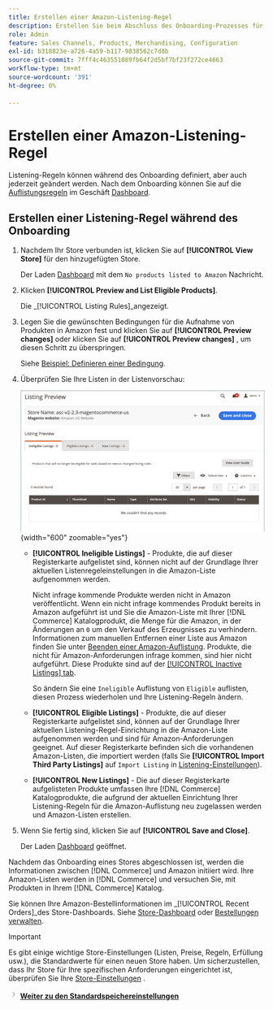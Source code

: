 ```yaml
---
title: Erstellen einer Amazon-Listening-Regel
description: Erstellen Sie beim Abschluss des Onboarding-Prozesses für den Amazon-Verkaufskanal die anfänglichen Listening-Regeln zum Generieren von Amazon-Auflistungen für Ihre [!DNL Commerce] Produkte.
role: Admin
feature: Sales Channels, Products, Merchandising, Configuration
exl-id: b318823e-a726-4a59-b117-9838562c7d8b
source-git-commit: 7fff4c463551089fb64f2d5bf7bf23f272ce4663
workflow-type: tm+mt
source-wordcount: '391'
ht-degree: 0%

---
```


# Erstellen einer Amazon-Listening-Regel

Listening-Regeln können während des Onboarding definiert, aber auch jederzeit geändert werden. Nach dem Onboarding können Sie auf die [Auflistungsregeln](./listing-rules.md) im Geschäft [Dashboard](./amazon-store-dashboard.md).

## Erstellen einer Listening-Regel während des Onboarding

1. Nachdem Ihr Store verbunden ist, klicken Sie auf **[!UICONTROL View Store]** für den hinzugefügten Store.

   Der Laden [Dashboard](./amazon-store-dashboard.md) mit dem `No products listed to Amazon` Nachricht.

1. Klicken **[!UICONTROL Preview and List Eligible Products]**.

   Die _[!UICONTROL Listing Rules]_angezeigt.

1. Legen Sie die gewünschten Bedingungen für die Aufnahme von Produkten in Amazon fest und klicken Sie auf **[!UICONTROL Preview changes]** oder klicken Sie auf **[!UICONTROL Preview changes]** , um diesen Schritt zu überspringen.

   Siehe [Beispiel: Definieren einer Bedingung](./ob-define-condition-example.md).

1. Überprüfen Sie Ihre Listen in der Listenvorschau:

   ![Listenvorschau](assets/amazon-ob-listing-preview.png){width="600" zoomable="yes"}

   - **[!UICONTROL Ineligible Listings]** - Produkte, die auf dieser Registerkarte aufgelistet sind, können nicht auf der Grundlage Ihrer aktuellen Listenregeleinstellungen in die Amazon-Liste aufgenommen werden.

     Nicht infrage kommende Produkte werden nicht in Amazon veröffentlicht. Wenn ein nicht infrage kommendes Produkt bereits in Amazon aufgeführt ist und Sie die Amazon-Liste mit Ihrer [!DNL Commerce] Katalogprodukt, die Menge für die Amazon, in der Änderungen an `0` um den Verkauf des Erzeugnisses zu verhindern. Informationen zum manuellen Entfernen einer Liste aus Amazon finden Sie unter [Beenden einer Amazon-Auflistung](./end-listings-manually.md). Produkte, die nicht für Amazon-Anforderungen infrage kommen, sind hier nicht aufgeführt. Diese Produkte sind auf der [[!UICONTROL Inactive Listings] tab](./inactive-listings.md).

     So ändern Sie eine `Ineligible` Auflistung von `Eligible` auflisten, diesen Prozess wiederholen und Ihre Listening-Regeln ändern.

   - **[!UICONTROL Eligible Listings]** - Produkte, die auf dieser Registerkarte aufgelistet sind, können auf der Grundlage Ihrer aktuellen Listening-Regel-Einrichtung in die Amazon-Liste aufgenommen werden und sind für Amazon-Anforderungen geeignet. Auf dieser Registerkarte befinden sich die vorhandenen Amazon-Listen, die importiert werden (falls Sie **[!UICONTROL Import Third Party Listings]** auf `Import Listing` in [Listening-Einstellungen](./listing-settings.md)).

   - **[!UICONTROL New Listings]** - Die auf dieser Registerkarte aufgelisteten Produkte umfassen Ihre [!DNL Commerce] Katalogprodukte, die aufgrund der aktuellen Einrichtung Ihrer Listening-Regeln für die Amazon-Auflistung neu zugelassen werden und Amazon-Listen erstellen.

1. Wenn Sie fertig sind, klicken Sie auf **[!UICONTROL Save and Close]**.

   Der Laden [Dashboard](./amazon-store-dashboard.md) geöffnet.

Nachdem das Onboarding eines Stores abgeschlossen ist, werden die Informationen zwischen [!DNL Commerce] und Amazon initiiert wird. Ihre Amazon-Listen werden in [!DNL Commerce] und versuchen Sie, mit Produkten in Ihrem [!DNL Commerce] Katalog.

Sie können Ihre Amazon-Bestellinformationen im _[!UICONTROL Recent Orders]_des Store-Dashboards. Siehe [Store-Dashboard](./amazon-store-dashboard.md) oder [Bestellungen verwalten](./managing-orders.md).

>[!IMPORTANT]
>
>Es gibt einige wichtige Store-Einstellungen (Listen, Preise, Regeln, Erfüllung usw.), die Standardwerte für einen neuen Store haben. Um sicherzustellen, dass Ihr Store für Ihre spezifischen Anforderungen eingerichtet ist, überprüfen Sie Ihre [Store-Einstellungen](./default-store-settings.md) .

![Nächstes Symbol](assets/btn-next.png) [**Weiter zu den Standardspeichereinstellungen**](./default-store-settings.md)

